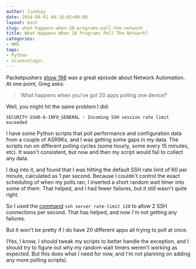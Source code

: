 ```yaml
---
author: lindsay
date: 2014-08-01 04:16:02+00:00
layout: post
slug: what-happens-when-20-programs-poll-the-network
title: What Happens When 20 Programs Poll The Network?
categories:
- NMS
tags:
- Python
- sciencelogic
---
```


Packetpushers [show 198](http://packetpushers.net/show-198-kirk-byers-network-automation-python-ansible/) was a great episode about Network Automation. At one point, Greg asks:


> What happens when you've got 20 apps polling one device?


Well, you might hit the same problem I did:

`SECURITY-SSHD-6-INFO_GENERAL : Incoming SSH session rate limit exceeded`

I have some Python scripts that poll performance and configuration data from a couple of ASR9Ks, and I was getting some gaps in my data. The scripts run on different polling cycles (some hourly, some every 15 minutes, etc). It wasn't consistent, but now and then my script would fail to collect any data.

I dug into it, and found that I was hitting the default SSH rate limit of 60 per minute, calculated as 1 per second. Because I couldn't control the exact scheduling of when my polls ran, I inserted a short random wait timer into some of them. That helped, and I had fewer failures, but it still wasn't quite right.

So I used the [command](http://www.cisco.com/c/en/us/td/docs/routers/crs/software/crs_r4-3/security/command/reference/b_syssec_cr43xcrs/b_syssec_cr43crs_chapter_01001.html#wp1423655881) `ssh server rate-limit 120` to allow 2 SSH connections per second. That has helped, and now I'm not getting any failures.

But it won't be pretty if I do have 20 different apps all trying to poll at once.

(Yes, I know, I should tweak my scripts to better handle the exception, and I should try to figure out why my random wait timers weren't working as expected. But this does what I need for now, and I'm not planning on adding any more polling scripts).
